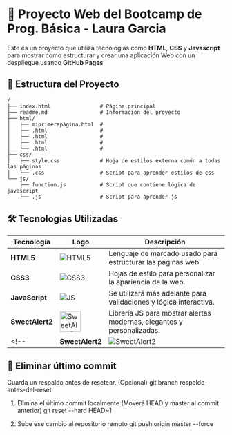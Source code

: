 # 🚀 Proyecto Web del Bootcamp de Prog. Básica - Laura Garcia

Este es un proyecto que utiliza tecnologías como **HTML**, **CSS** y **Javascript** para mostrar como estructurar y crear una aplicación Web con un despliegue usando **GitHub Pages**

## 📁 Estructura del Proyecto

```plaintext
/
├── index.html                # Página principal
├── readme.md                 # Información del proyecto
├── html/
│   ├── miprimerapágina.html  # 
│   ├── .html                 # 
│   ├── .html                 # 
│   ├── .html                 # 
│   └── .html                 # 
├── css/
│   ├── style.css             # Hoja de estilos externa común a todas las páginas
│   └── .css                  # Script para aprender estilos de css
└── js/
    ├── function.js           # Script que contiene lógica de javascript
    └── .js                   # Script para aprender js
```

## 🛠️ Tecnologías Utilizadas

| Tecnología              | Logo                                                                  | Descripción                                                                                   |
|-------------------------|-----------------------------------------------------------------------|-----------------------------------------------------------------------------------------------|
| **HTML5**               | ![HTML5](https://img.icons8.com/color/48/html-5--v1.png)              | Lenguaje de marcado usado para estructurar las páginas web.                                   |
| **CSS3**                | ![CSS3](https://img.icons8.com/color/48/css3.png)                     | Hojas de estilo para personalizar la apariencia de la web.                                    |
| **JavaScript**          | ![JS](https://img.icons8.com/color/48/javascript--v1.png)             | Se utilizará más adelante para validaciones y lógica interactiva.                             |
| **SweetAlert2**         | <img src="https://sweetalert2.github.io/images/SweetAlert2.png" alt="SweetAlert2" width="48" height="48">  | Librería JS para mostrar alertas modernas, elegantes y personalizadas.                        |
<!-- | **SweetAlert2**         | ![SweetAlert2](https://sweetalert2.github.io/images/SweetAlert2.png)  | Librería JS para mostrar alertas modernas, elegantes y personalizadas.                        | -->

<!-- Para agregarle el enlace
<a href="https://sweetalert2.github.io/">
  <img src="https://sweetalert2.github.io/images/SweetAlert2.png" alt="SweetAlert2" width="48" height="48">
</a> -->

## 📁 Eliminar último commit 

Guarda un respaldo antes de resetear. (Opcional) 
git branch respaldo-antes-del-reset

1. Elimina el último commit localmente (Moverá HEAD y master al commit anterior)
git reset --hard HEAD~1

2. Sube ese cambio al repositorio remoto
git push origin master --force

